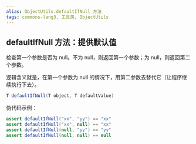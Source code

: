 ```yaml
---
alias: ObjectUtils.defaultIfNull 方法
tags: commons-lang3, 工具类, ObjectUtils
---
```


## defaultIfNull 方法：提供默认值

检查第一个参数是否为 null。不为 null，则返回第一个参数；为 null，则返回第二个参数。

逻辑含义就是，在第一个参数为 null 的情况下，用第二参数去替代它（让程序继续执行下去）。

```java
T defaultIfNull(T object, T defaultValue)
```

伪代码示例：

```java
assert defaultIfNull("xx", "yy") == "xx"
assert defaultIfNull("xx", null) == "xx"
assert defaultIfNull(null, "yy") == "yy"
assert defaultIfNull(null, null) == null
```